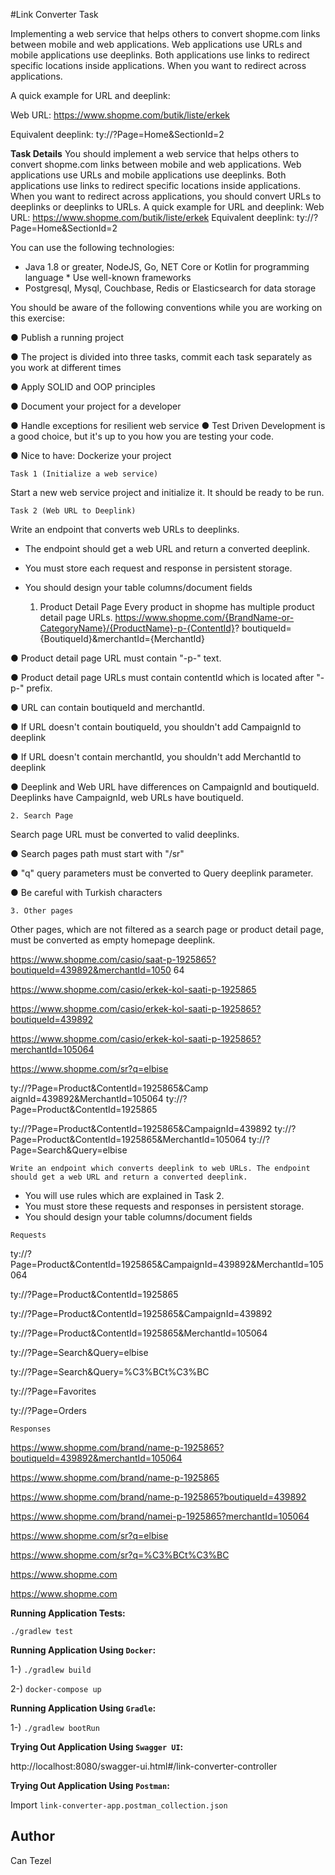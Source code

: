 #Link Converter Task

Implementing a web service that helps others to convert shopme.com links between mobile and web applications. Web applications use URLs and mobile applications use deeplinks. Both applications use links to redirect specific locations inside applications. When you want to redirect across applications.

A quick example for URL and deeplink:

Web URL: https://www.shopme.com/butik/liste/erkek

Equivalent deeplink: ty://?Page=Home&SectionId=2

**Task Details**
You should implement a web service that helps others to convert shopme.com links between mobile and web applications. Web applications use URLs and mobile applications use deeplinks. Both applications use links to redirect specific locations inside applications. When you want to redirect across applications, you should convert URLs to deeplinks or deeplinks to URLs.
A quick example for URL and deeplink:
Web URL: https://www.shopme.com/butik/liste/erkek Equivalent deeplink: ty://?Page=Home&SectionId=2

You can use the following technologies:
* Java 1.8 or greater, NodeJS, Go, NET Core or Kotlin for programming language * Use well-known frameworks
* Postgresql, Mysql, Couchbase, Redis or Elasticsearch for data storage
  
You should be aware of the following conventions while you are working on this exercise:
  
● Publish a running project
  
● The project is divided into three tasks, commit each task separately as you work at different
  times 
  
● Apply SOLID and OOP principles
  
● Document your project for a developer
  
● Handle exceptions for resilient web service
● Test Driven Development is a good choice, but it's up to you how you are testing your code.
  
● Nice to have: Dockerize your project


    Task 1 (Initialize a web service)
Start a new web service project and initialize it. It should be ready to be run.
    
    Task 2 (Web URL to Deeplink)
Write an endpoint that converts web URLs to deeplinks.
- The endpoint should get a web URL and return a converted deeplink.
- You must store each request and response in persistent storage.
- You should design your table columns/document fields


    1. Product Detail Page
   Every product in shopme has multiple product detail page URLs.
   https://www.shopme.com/{BrandName-or-CategoryName}/{ProductName}-p-{ContentId}? boutiqueId={BoutiqueId}&merchantId={MerchantId}
   
● Product detail page URL must contain "-p-" text.
   
● Product detail page URLs must contain contentId which is located after "-p-" prefix.
   
● URL can contain boutiqueId and merchantId.
   
● If URL doesn't contain boutiqueId, you shouldn't add CampaignId to deeplink
   
● If URL doesn't contain merchantId, you shouldn't add MerchantId to deeplink
   
● Deeplink and Web URL have differences on CampaignId and boutiqueId. Deeplinks have
   CampaignId, web URLs have boutiqueId.

    2. Search Page
   
Search page URL must be converted to valid deeplinks.
   
● Search pages path must start with "/sr"

● "q" query parameters must be converted to Query deeplink
   parameter.
   
● Be careful with Turkish characters

    3. Other pages
   
Other pages, which are not filtered as a search page or product detail page, must be converted as empty homepage deeplink.

   
https://www.shopme.com/casio/saat-p-1925865?boutiqueId=439892&merchantId=1050 64
   
https://www.shopme.com/casio/erkek-kol-saati-p-1925865
   
https://www.shopme.com/casio/erkek-kol-saati-p-1925865?boutiqueId=439892
   
https://www.shopme.com/casio/erkek-kol-saati-p-1925865?merchantId=105064
   
https://www.shopme.com/sr?q=elbise
   
ty://?Page=Product&ContentId=1925865&Camp aignId=439892&MerchantId=105064
ty://?Page=Product&ContentId=1925865
   
ty://?Page=Product&ContentId=1925865&CampaignId=439892
ty://?Page=Product&ContentId=1925865&MerchantId=105064
ty://?Page=Search&Query=elbise

    Write an endpoint which converts deeplink to web URLs. The endpoint should get a web URL and return a converted deeplink.

- You will use rules which are explained in Task 2.
- You must store these requests and responses in persistent storage.
- You should design your table columns/document fields

`Requests`
   
ty://?Page=Product&ContentId=1925865&CampaignId=439892&MerchantId=105064
  
ty://?Page=Product&ContentId=1925865
  
ty://?Page=Product&ContentId=1925865&CampaignId=439892
  
ty://?Page=Product&ContentId=1925865&MerchantId=105064
  
ty://?Page=Search&Query=elbise 
 
ty://?Page=Search&Query=%C3%BCt%C3%BC 
  
ty://?Page=Favorites 
  
ty://?Page=Orders

  `Responses`

https://www.shopme.com/brand/name-p-1925865?boutiqueId=439892&merchantId=105064

https://www.shopme.com/brand/name-p-1925865

https://www.shopme.com/brand/name-p-1925865?boutiqueId=439892

https://www.shopme.com/brand/namei-p-1925865?merchantId=105064

https://www.shopme.com/sr?q=elbise

https://www.shopme.com/sr?q=%C3%BCt%C3%BC

https://www.shopme.com 

https://www.shopme.com


**Running Application Tests:**

`./gradlew test`

**Running Application Using `Docker`:**

1-) `./gradlew build`

2-) `docker-compose up`

**Running Application Using `Gradle`:**

1-) `./gradlew bootRun`

**Trying Out Application Using `Swagger UI`:**

http://localhost:8080/swagger-ui.html#/link-converter-controller

**Trying Out Application Using `Postman`:**

Import 
`link-converter-app.postman_collection.json
`

## Author
Can Tezel
